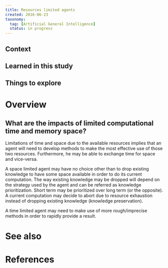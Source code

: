```yaml
---
title: Resources limited agents
created: 2016-06-23
taxonomy:
  tag: [Artificial General Intelligence]
  status: in progress
---
```


## Context

## Learned in this study

## Things to explore

# Overview

## What are the impacts of limited computational time and memory space?

Limitations of time and space due to the available resources implies that an agent will need to develop methods to make the most effective use of those two resources. Furthermore, he may be able to exchange time for space and vice-versa.

A space limited agent may have no choice other than to drop existing knowledge to have some space available in order to do its current computation. The way existing knowledge may be dropped will depend on the strategy used by the agent and can be referred as knowledge prioritization. Short term may be prioritized over long term (or the opposite). A current computation may decide to abort due to resource exhaustion instead of dropping existing knowledge (knowledge preservation).

A time limited agent may need to make use of more rough/imprecise methods in order to rapidly provide a result.

# See also

# References
